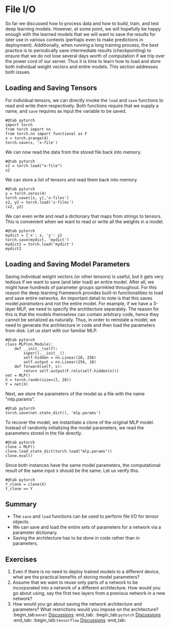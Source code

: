 # File I/O
So far we discussed how to process data and how
to build, train, and test deep learning models.
However, at some point, we will hopefully be happy enough
with the learned models that we will want
to save the results for later use in various contexts
(perhaps even to make predictions in deployment).
Additionally, when running a long training process,
the best practice is to periodically save intermediate results (checkpointing)
to ensure that we do not lose several days worth of computation
if we trip over the power cord of our server.
Thus it is time to learn how to load and store
both individual weight vectors and entire models.
This section addresses both issues.
## Loading and Saving Tensors
For individual tensors, we can directly
invoke the `load` and `save` functions
to read and write them respectively.
Both functions require that we supply a name,
and `save` requires as input the variable to be saved.
```{.python .input}
#@tab pytorch
import torch
from torch import nn
from torch.nn import functional as F
x = torch.arange(4)
torch.save(x, 'x-file')
```
We can now read the data from the stored file back into memory.
```{.python .input}
#@tab pytorch
x2 = torch.load("x-file")
x2
```
We can store a list of tensors and read them back into memory.
```{.python .input}
#@tab pytorch
y = torch.zeros(4)
torch.save([x, y],'x-files')
x2, y2 = torch.load('x-files')
(x2, y2)
```
We can even write and read a dictionary that maps
from strings to tensors.
This is convenient when we want
to read or write all the weights in a model.
```{.python .input}
#@tab pytorch
mydict = {'x': x, 'y': y}
torch.save(mydict, 'mydict')
mydict2 = torch.load('mydict')
mydict2
```
## Loading and Saving Model Parameters
Saving individual weight vectors (or other tensors) is useful,
but it gets very tedious if we want to save
(and later load) an entire model.
After all, we might have hundreds of
parameter groups sprinkled throughout.
For this reason the deep learning framework provides built-in functionalities
to load and save entire networks.
An important detail to note is that this
saves model *parameters* and not the entire model.
For example, if we have a 3-layer MLP,
we need to specify the architecture separately.
The reason for this is that the models themselves can contain arbitrary code,
hence they cannot be serialized as naturally.
Thus, in order to reinstate a model, we need
to generate the architecture in code
and then load the parameters from disk.
Let us start with our familiar MLP.
```{.python .input}
#@tab pytorch
class MLP(nn.Module):
    def __init__(self):
        super().__init__()
        self.hidden = nn.Linear(20, 256)
        self.output = nn.Linear(256, 10)
    def forward(self, x):
        return self.output(F.relu(self.hidden(x)))
net = MLP()
X = torch.randn(size=(2, 20))
Y = net(X)
```
Next, we store the parameters of the model as a file with the name "mlp.params".
```{.python .input}
#@tab pytorch
torch.save(net.state_dict(), 'mlp.params')
```
To recover the model, we instantiate a clone
of the original MLP model.
Instead of randomly initializing the model parameters,
we read the parameters stored in the file directly.
```{.python .input}
#@tab pytorch
clone = MLP()
clone.load_state_dict(torch.load("mlp.params"))
clone.eval()
```
Since both instances have the same model parameters,
the computational result of the same input `X` should be the same.
Let us verify this.
```{.python .input}
#@tab pytorch
Y_clone = clone(X)
Y_clone == Y
```
## Summary
* The `save` and `load` functions can be used to perform file I/O for tensor objects.
* We can save and load the entire sets of parameters for a network via a parameter dictionary.
* Saving the architecture has to be done in code rather than in parameters.
## Exercises
1. Even if there is no need to deploy trained models to a different device, what are the practical benefits of storing model parameters?
1. Assume that we want to reuse only parts of a network to be incorporated into a network of a different architecture. How would you go about using, say the first two layers from a previous network in a new network?
1. How would you go about saving the network architecture and parameters? What restrictions would you impose on the architecture?
:begin_tab:`mxnet`
[Discussions](https://discuss.d2l.ai/t/60)
:end_tab:
:begin_tab:`pytorch`
[Discussions](https://discuss.d2l.ai/t/61)
:end_tab:
:begin_tab:`tensorflow`
[Discussions](https://discuss.d2l.ai/t/327)
:end_tab: